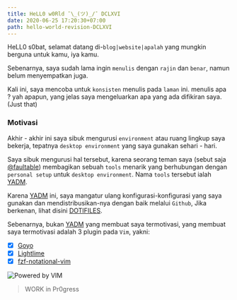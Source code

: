 ```yaml
---
title: HeLL0 w0Rld ¯\_(ツ)_/¯ DCLXVI
date: 2020-06-25 17:20:30+07:00
path: hello-world-revision-DCLXVI
---
```


HeLL0 s0bat, selamat datang di-`blog|website|apalah` yang mungkin berguna untuk
kamu, iya kamu.

Sebenarnya, saya sudah lama ingin `menulis` dengan `rajin` dan `benar`, namun
belum menyempatkan juga.

Kali ini, saya mencoba untuk `konsisten` menulis pada `laman` ini. menulis apa ?
yah apapun, yang jelas saya mengeluarkan apa yang ada difikiran saya. (Just
that)

### Motivasi

Akhir - akhir ini saya sibuk mengurusi `environment` atau ruang lingkup saya
bekerja, tepatnya `desktop environment` yang saya gunakan sehari - hari.

Saya sibuk mengurusi hal tersebut, karena seorang teman saya (sebut saja
[@faultable](https://faultable.dev)) membagikan sebuah `tools` menarik yang
berhubungan dengan `personal setup` untuk `desktop environment`. Nama `tools`
tersebut ialah [YADM](https://yadm.io/).

Karena [YADM](https://yadm.io/) ini, saya mangatur ulang konfigurasi-konfigurasi
yang saya gunakan dan mendistribusikan-nya dengan baik melalui `Github`, Jika
berkenan, lihat disini [DOTIFILES](https://github.com/ri7nz/.dotifiles).

Sebenarnya, bukan [YADM](https://yadm.io/) yang membuat saya termotivasi, yang
membuat saya termotivasi adalah 3 plugin pada `Vim`, yakni:

- [x] [Goyo](https://github.com/junegunn/goyo.vim)
- [x] [Lightlime](https://github.com/junegunn/limelight.vim)
- [x] [fzf-notational-vim](https://github.com/alok/notational-fzf-vim)

![Powered by VIM](/images/powered-by-vim.gif)

> WORK in Pr0gress
